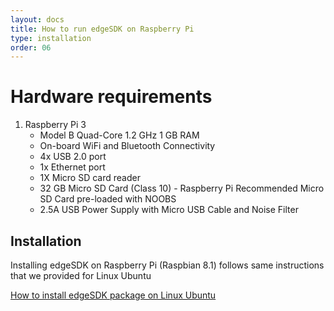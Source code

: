 ```yaml
---
layout: docs
title: How to run edgeSDK on Raspberry Pi
type: installation
order: 06
---
```


# Hardware requirements

1. Raspberry Pi 3 
    - Model B Quad-Core 1.2 GHz 1 GB RAM
    - On-board WiFi and Bluetooth Connectivity
    - 4x USB 2.0 port
    - 1x Ethernet port
    - 1X Micro SD card reader
    - 32 GB Micro SD Card (Class 10) - Raspberry Pi Recommended Micro SD Card pre-loaded with NOOBS
    - 2.5A USB Power Supply with Micro USB Cable and Noise Filter

## Installation

Installing edgeSDK on Raspberry Pi (Raspbian 8.1) follows same instructions that we provided for Linux Ubuntu

[How to install edgeSDK package on Linux Ubuntu](/docs/1.2.0/.2.0/installation/Linux-Ubuntu.html)
